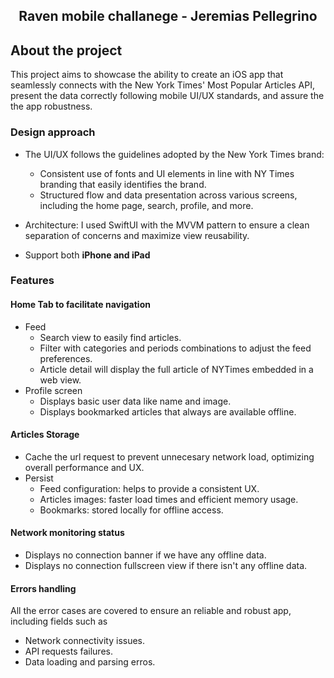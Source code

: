 
<!-- HELLO Raven -->
<a id="readme-top">
<div align="center">
<h2>Raven mobile challanege - Jeremias Pellegrino</h3>
</div>
</a>

## About the project

This project aims to showcase the ability to create an iOS app that seamlessly connects with the New York Times' Most Popular Articles API, present the data correctly following mobile UI/UX standards, and assure the the app robustness.

### Design approach

- The UI/UX follows the guidelines adopted by the New York Times brand:
  - Consistent use of fonts and UI elements in line with NY Times branding that easily identifies the brand.
  - Structured flow and data presentation across various screens, including the home page, search, profile, and more.


- Architecture: I used SwiftUI with the MVVM pattern to ensure a clean separation of concerns and maximize view reusability.

- Support both **iPhone and iPad**

### Features


#### Home Tab to facilitate navigation
- Feed
	- Search view to easily find articles.
	- Filter with categories and periods combinations to adjust the feed preferences.
	- Article detail will display the full article of NYTimes embedded in a web view.
- Profile screen
	- Displays basic user data like name and image.
	- Displays bookmarked articles that always are available offline.


#### Articles Storage
- Cache the url request to prevent unnecesary network load, optimizing overall performance and UX.
- Persist
	- Feed configuration: helps to provide a consistent UX.
	- Articles images: faster load times and efficient memory usage.
	- Bookmarks: stored locally for offline access.

#### Network monitoring status
- Displays no connection banner if we have any offline data.
- Displays no connection fullscreen view if there isn't any offline data.

#### Errors handling

All the error cases are covered to ensure an reliable and robust app, including fields such as
- Network connectivity issues.
- API requests failures.
- Data loading and parsing erros.






